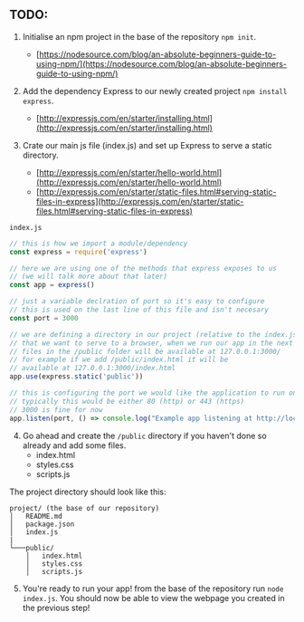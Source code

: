 ## **TODO:**

 1. Initialise an npm project in the base of the repository `npm init`.
 	- [https://nodesource.com/blog/an-absolute-beginners-guide-to-using-npm/](https://nodesource.com/blog/an-absolute-beginners-guide-to-using-npm/)

 2. Add the dependency Express to our newly created project `npm install express`.
 	- [http://expressjs.com/en/starter/installing.html](http://expressjs.com/en/starter/installing.html)

	  
 3. Crate our main js file (index.js) and set up Express to serve a static directory.
 	- [http://expressjs.com/en/starter/hello-world.html](http://expressjs.com/en/starter/hello-world.html)
 	- [http://expressjs.com/en/starter/static-files.html#serving-static-files-in-express](http://expressjs.com/en/starter/static-files.html#serving-static-files-in-express)
 
 `index.js`
```javascript
// this is how we import a module/dependency
const express = require('express') 

// here we are using one of the methods that express exposes to us
// (we will talk more about that later)
const app = express()

// just a variable declration of port so it's easy to configure
// this is used on the last line of this file and isn't necesary
const port = 3000

// we are defining a directory in our project (relative to the index.js file)
// that we want to serve to a browser, when we run our app in the next step
// files in the /public folder will be available at 127.0.0.1:3000/
// for example if we add /public/index.html it will be
// available at 127.0.0.1:3000/index.html
app.use(express.static('public'))

// this is configuring the port we would like the application to run on
// typically this would be either 80 (http) or 443 (https)
// 3000 is fine for now
app.listen(port, () => console.log("Example app listening at http://localhost:" + port))
```

4. Go ahead and create the `/public` directory if you haven't done so already and add some files.
	- index.html
	- styles.css
	- scripts.js
	
The project directory should look like this:
```
project/ (the base of our repository)
│   README.md
│   package.json 
│   index.js
|
└───public/
    │   index.html
    │   styles.css
    │   scripts.js
```

5. You're ready to run your app! from the base of the repository run `node index.js`. You should now be able to view the webpage you created in the previous step!

